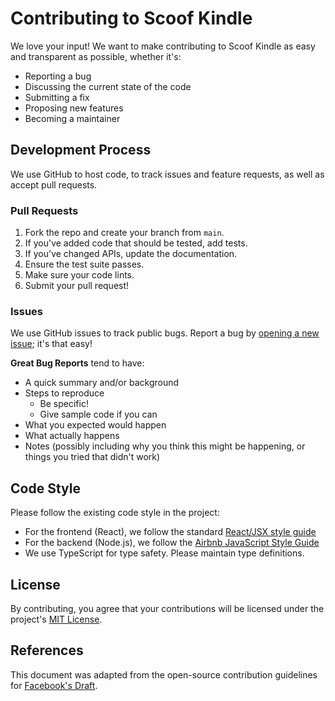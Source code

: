 # Contributing to Scoof Kindle

We love your input! We want to make contributing to Scoof Kindle as easy and transparent as possible, whether it's:

- Reporting a bug
- Discussing the current state of the code
- Submitting a fix
- Proposing new features
- Becoming a maintainer

## Development Process

We use GitHub to host code, to track issues and feature requests, as well as accept pull requests.

### Pull Requests

1. Fork the repo and create your branch from `main`.
2. If you've added code that should be tested, add tests.
3. If you've changed APIs, update the documentation.
4. Ensure the test suite passes.
5. Make sure your code lints.
6. Submit your pull request!

### Issues

We use GitHub issues to track public bugs. Report a bug by [opening a new issue](https://github.com/yourusername/scoof-kindle/issues/new); it's that easy!

**Great Bug Reports** tend to have:

- A quick summary and/or background
- Steps to reproduce
  - Be specific!
  - Give sample code if you can
- What you expected would happen
- What actually happens
- Notes (possibly including why you think this might be happening, or things you tried that didn't work)

## Code Style

Please follow the existing code style in the project:

- For the frontend (React), we follow the standard [React/JSX style guide](https://github.com/airbnb/javascript/tree/master/react)
- For the backend (Node.js), we follow the [Airbnb JavaScript Style Guide](https://github.com/airbnb/javascript)
- We use TypeScript for type safety. Please maintain type definitions.

## License

By contributing, you agree that your contributions will be licensed under the project's [MIT License](LICENSE).

## References

This document was adapted from the open-source contribution guidelines for [Facebook's Draft](https://github.com/facebook/draft-js/blob/master/CONTRIBUTING.md). 
